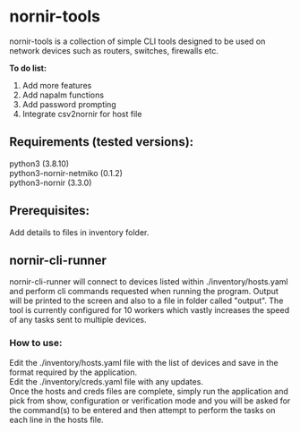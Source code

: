# nornir-tools
nornir-tools is a collection of simple CLI tools designed to be used on network devices such as routers, switches, firewalls etc.  

**To do list:**  
1. Add more features
2. Add napalm functions
3. Add password prompting
4. Integrate csv2nornir for host file


## Requirements (tested versions):
python3 (3.8.10)  
python3-nornir-netmiko (0.1.2)  
python3-nornir (3.3.0)  

## Prerequisites:
Add details to files in inventory folder.  

## nornir-cli-runner
nornir-cli-runner will connect to devices listed within ./inventory/hosts.yaml and perform cli commands requested when running the program. Output will be printed to the screen and also to a file in folder called "output". The tool is currently configured for 10 workers which vastly increases the speed of any tasks sent to multiple devices.  
### How to use:
Edit the ./inventory/hosts.yaml file with the list of devices and save in the format required by the application.  
Edit the ./inventory/creds.yaml file with any updates.  
Once the hosts and creds files are complete, simply run the application and pick from show, configuration or verification mode and you will be asked for the command(s) to be entered and then attempt to perform the tasks on each line in the hosts file.  

